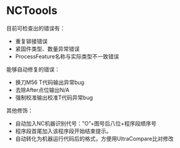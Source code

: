 # NCToools

目前可检查出的错误有：
* 重复铆接错误
* 紧固件类型、数量异常错误
* ProcessFeature名称与实际类型不一致错误

能够自动修复的错误：
* 换刀M56 T代码输出异常bug
* 去除After点位输出N/A
* 强制校准输出校准T代码异常bug

其他修饰：
* 自动加入NC机器识别代号：”O”+图号后八位+程序段顺序号
* 程序段首尾加入该程序段开始结束提示。
* 自动转化为机器运行代码后的格式，方便用UltraCompare比对修改

